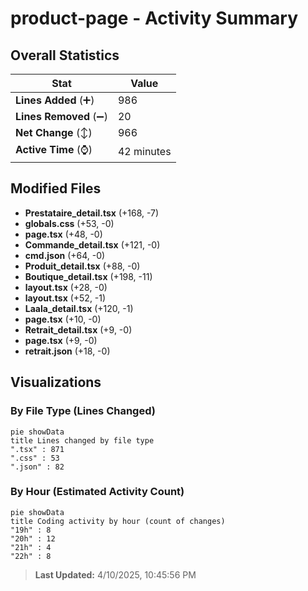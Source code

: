 # product-page - Activity Summary 

## Overall Statistics

| Stat                   | Value                                                             |
| ---------------------- | ----------------------------------------------------------------- |
| **Lines Added** (➕)   | 986                                          |
| **Lines Removed** (➖) | 20                                        |
| **Net Change** (↕)    | 966                |
| **Active Time** (⌚)   | 42 minutes |


## Modified Files
- **Prestataire_detail.tsx** (+168, -7)
- **globals.css** (+53, -0)
- **page.tsx** (+48, -0)
- **Commande_detail.tsx** (+121, -0)
- **cmd.json** (+64, -0)
- **Produit_detail.tsx** (+88, -0)
- **Boutique_detail.tsx** (+198, -11)
- **layout.tsx** (+28, -0)
- **layout.tsx** (+52, -1)
- **Laala_detail.tsx** (+120, -1)
- **page.tsx** (+10, -0)
- **Retrait_detail.tsx** (+9, -0)
- **page.tsx** (+9, -0)
- **retrait.json** (+18, -0)

## Visualizations

### By File Type (Lines Changed)

```mermaid
pie showData
title Lines changed by file type
".tsx" : 871
".css" : 53
".json" : 82
```

### By Hour (Estimated Activity Count)

```mermaid
pie showData
title Coding activity by hour (count of changes)
"19h" : 8
"20h" : 12
"21h" : 4
"22h" : 8
```


> **Last Updated:** 4/10/2025, 10:45:56 PM